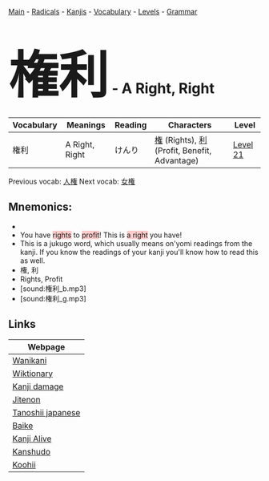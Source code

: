<style> bigfont {font-size: 100px}</style>
[Main](../README.md) -
[Radicals](../radicals.md) -
[Kanjis](../kanjis.md) -
[Vocabulary](../vocabulary.md) -
[Levels](../levels.md) -
[Grammar](../grammar.md)
# <bigfont> 権利</bigfont> - A Right, Right 

| Vocabulary | Meanings | Reading | Characters | Level |
| --- | --- | --- | --- | --- |
| 権利 | A Right, Right | けんり |  [権](../kanjis/権.md) (Rights), [利](../kanjis/利.md) (Profit, Benefit, Advantage) | [Level 21](../levels/wk_level21.md) |

Previous vocab: [人権](人権.md) Next vocab: [女権](女権.md) 

## Mnemonics:

* 
* You have <span style="background-color:#ffcccb"> rights</span> to <span style="background-color:#ffcccb"> profit</span>! This is <span style="background-color:#ffcccb"> a right</span> you have!
* This is a jukugo word, which usually means on'yomi readings from the kanji. If you know the readings of your kanji you'll know how to read this as well.
* 権, 利
* Rights, Profit
* [sound:権利_b.mp3]
* [sound:権利_g.mp3]


## Links 

| Webpage |
| --- |
| [Wanikani          ](https://www.wanikani.com/kanji/権利) |
| [Wiktionary        ](https://en.wiktionary.org/wiki/権利) |
| [Kanji damage      ](http://www.kanjidamage.com/kanji/search?utf8=✓&q=権利) |
| [Jitenon           ](https://jitenon.com/kanji/権利) |
| [Tanoshii japanese ](https://www.tanoshiijapanese.com/dictionary/kanji.cfm?k=権利) |
| [Baike             ](https://baike.baidu.com/item/権利) |
| [Kanji Alive       ](https://app.kanjialive.com/権利) |
| [Kanshudo          ](https://www.kanshudo.com/searchmn?q=権利) |
| [Koohii            ](https://kanji.koohii.com/study/kanji/権利) |
